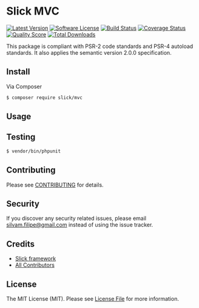 # Slick MVC

[![Latest Version](https://img.shields.io/github/release/slickframework/mvc.svg?style=flat-square)](https://github.com/slickframework/mvc/releases)
[![Software License](https://img.shields.io/badge/license-MIT-brightgreen.svg?style=flat-square)](LICENSE.md)
[![Build Status](https://img.shields.io/travis/slickframework/mvc/master.svg?style=flat-square)](https://travis-ci.org/slickframework/mvc)
[![Coverage Status](https://img.shields.io/scrutinizer/coverage/g/slickframework/mvc/master.svg?style=flat-square)](https://scrutinizer-ci.com/g/slickframework/mvc/code-structure?branch=master)
[![Quality Score](https://img.shields.io/scrutinizer/g/slickframework/mvc/master.svg?style=flat-square)](https://scrutinizer-ci.com/g/slickframework/mvc?branch=master)
[![Total Downloads](https://img.shields.io/packagist/dt/slick/mvc.svg?style=flat-square)](https://packagist.org/packages/slick/mvc)


This package is compliant with PSR-2 code standards and PSR-4 autoload standards.
It also applies the semantic version 2.0.0 specification.

## Install

Via Composer

``` bash
$ composer require slick/mvc
```

## Usage

## Testing

``` bash
$ vendor/bin/phpunit
```

## Contributing

Please see [CONTRIBUTING](CONTRIBUTING.md) for details.

## Security

If you discover any security related issues, please email silvam.filipe@gmail.com instead of using the issue tracker.

## Credits

- [Slick framework](https://github.com/slickframework)
- [All Contributors](https://github.com/slickframework/mvc/graphs/contributors)

## License

The MIT License (MIT). Please see [License File](LICENSE.md) for more information.
